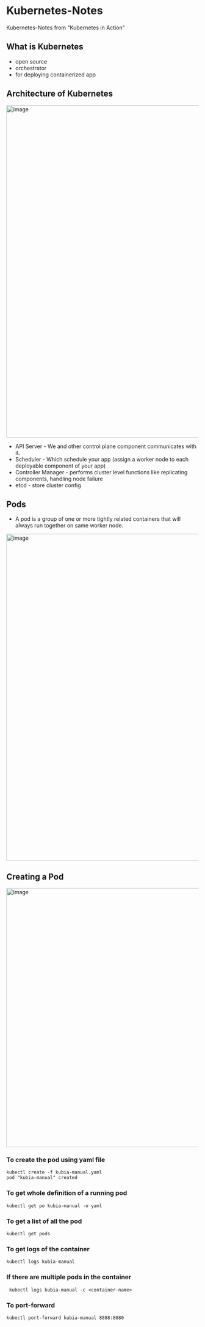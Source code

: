 # Kubernetes-Notes
Kubernetes-Notes from "Kubernetes in Action"

## What is Kubernetes
 - open source
 - orchestrator
 - for deploying containerized app

## Architecture of Kubernetes
<img width="870" alt="image" src="https://github.com/upasana05ghosh/Kubernetes-Notes/assets/17885669/a051be3d-48ba-4cf1-bb61-37c4a7d3f742">

* API Server - We and other control plane component communicates with it.
* Scheduler - Which schedule your app (assign a worker node to each deployable component of your app)
* Controller Manager - performs cluster level functions like replicating components, handling node failure
* etcd - store cluster config

## Pods
- A pod is a group of one or more tightly related containers that will always run together on same worker node. 
<img width="855" alt="image" src="https://github.com/upasana05ghosh/Kubernetes-Notes/assets/17885669/360520b4-4373-4482-b767-8a5b82501f23">

## Creating a Pod
<img width="678" alt="image" src="https://github.com/upasana05ghosh/Kubernetes-Notes/assets/17885669/cb40d188-6f28-4ef5-a983-cfb2a0850d6b">

### To create the pod using yaml file
```
kubectl create -f kubia-manual.yaml
pod "kubia-manual" created
```
### To get whole definition of a running pod
```
kubectl get po kubia-manual -o yaml
```
### To get a list of all the pod
```
kubectl get pods
```
### To get logs of the container
```
kubectl logs kubia-manual
```
### If there are multiple pods in the container
```
 kubectl logs kubia-manual -c <container-name>
```
### To port-forward
```
kubectl port-forward kubia-manual 8888:8080
```
    





